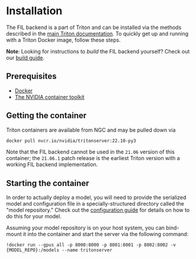 <!--
# Copyright (c) 2022, NVIDIA CORPORATION. All rights reserved.
#
# Redistribution and use in source and binary forms, with or without
# modification, are permitted provided that the following conditions
# are met:
#  * Redistributions of source code must retain the above copyright
#    notice, this list of conditions and the following disclaimer.
#  * Redistributions in binary form must reproduce the above copyright
#    notice, this list of conditions and the following disclaimer in the
#    documentation and/or other materials provided with the distribution.
#  * Neither the name of NVIDIA CORPORATION nor the names of its
#    contributors may be used to endorse or promote products derived
#    from this software without specific prior written permission.
#
# THIS SOFTWARE IS PROVIDED BY THE COPYRIGHT HOLDERS ``AS IS'' AND ANY
# EXPRESS OR IMPLIED WARRANTIES, INCLUDING, BUT NOT LIMITED TO, THE
# IMPLIED WARRANTIES OF MERCHANTABILITY AND FITNESS FOR A PARTICULAR
# PURPOSE ARE DISCLAIMED.  IN NO EVENT SHALL THE COPYRIGHT OWNER OR
# CONTRIBUTORS BE LIABLE FOR ANY DIRECT, INDIRECT, INCIDENTAL, SPECIAL,
# EXEMPLARY, OR CONSEQUENTIAL DAMAGES (INCLUDING, BUT NOT LIMITED TO,
# PROCUREMENT OF SUBSTITUTE GOODS OR SERVICES; LOSS OF USE, DATA, OR
# PROFITS; OR BUSINESS INTERRUPTION) HOWEVER CAUSED AND ON ANY THEORY
# OF LIABILITY, WHETHER IN CONTRACT, STRICT LIABILITY, OR TORT
# (INCLUDING NEGLIGENCE OR OTHERWISE) ARISING IN ANY WAY OUT OF THE USE
# OF THIS SOFTWARE, EVEN IF ADVISED OF THE POSSIBILITY OF SUCH DAMAGE.
-->

# Installation
The FIL backend is a part of Triton and can be installed via the methods
described in the [main Triton
documentation](https://github.com/triton-inference-server/server#build-and-deploy).
To quickly get up and running with a Triton Docker image, follow these
steps.

**Note**: Looking for instructions to *build* the FIL backend yourself? Check out our [build
guide](https://github.com/triton-inference-server/fil_backend/blob/main/docs/build.md).

## Prerequisites
- [Docker](https://docs.docker.com/get-docker/)
- [The NVIDIA container toolkit](https://docs.nvidia.com/datacenter/cloud-native/container-toolkit/install-guide.html#docker)

## Getting the container
Triton containers are available from NGC and may be pulled down via

```bash
docker pull nvcr.io/nvidia/tritonserver:22.10-py3
```

Note that the FIL backend cannot be used in the `21.06` version of this
container; the `21.06.1` patch release is the earliest Triton version with a
working FIL backend implementation.

## Starting the container
In order to actually deploy a model, you will need to provide the serialized
model and configuration file in a specially-structured directory called the
"model repository." Check out the
[configuration guide](https://github.com/triton-inference-server/fil_backend/blob/main/docs/configuration.md) for details on how to do this for your model.

Assuming your model repository is  on your host system, you can
bind-mount it into the container and start the server via the following
command:
```
!docker run --gpus all -p 8000:8000 -p 8001:8001 -p 8002:8002 -v {MODEL_REPO}:/models --name tritonserver
```
